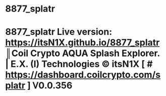 # 8877_splatr
# 8877_splatr Live version: https://itsN1X.github.io/8877_splatr ║Coil Crypto AQUA Splash Explorer. | E.X. (I) Technologies © itsN1X  [ # https://dashboard.coilcrypto.com/splatr ] Ꮩ0.0.356
